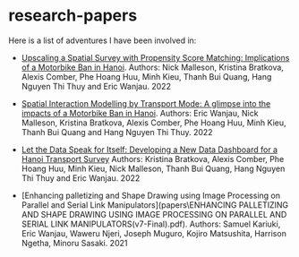 # research-papers
 
Here is a list of adventures I have been involved in:

 - [Upscaling a Spatial Survey with Propensity Score Matching: Implications of a Motorbike Ban in Hanoi](papers\Malleson_et_al_GISRUK_2022.pdf). Authors: Nick Malleson, Kristina Bratkova, Alexis Comber, Phe Hoang Huu, Minh Kieu, Thanh Bui Quang, Hang Nguyen Thi Thuy and Eric Wanjau. 2022


 - [Spatial Interaction Modelling by Transport Mode: A glimpse into the impacts of a Motorbike Ban in Hanoi](papers\Wanjau_et_al_GISRUK_2022_SIM.pdf). Authors: Eric Wanjau, Nick Malleson, Kristina Bratkova, Alexis Comber, Phe Hoang Huu, Minh Kieu, Thanh Bui Quang and Hang Nguyen Thi Thuy. 2022

 - [Let the Data Speak for Itself: Developing a New Data Dashboard for a Hanoi Transport Survey](papers\Kristina_et_al_GISRUK_2022_Let_Data_Speak.pdf) Authors: Kristina Bratkova, Alexis Comber, Phe Hoang Huu, Minh Kieu, Nick Malleson, Thanh Bui Quang, Hang Nguyen Thi Thuy and Eric Wanjau. 2022

- [Enhancing palletizing and Shape Drawing using Image Processing on Parallel and Serial Link Manipulators](papers\ENHANCING PALLETIZING AND SHAPE DRAWING USING IMAGE PROCESSING ON PARALLEL AND SERIAL LINK MANIPULATORS(v7-Final).pdf). Authors: Samuel Kariuki, Eric Wanjau, Waweru Njeri, Joseph Muguro, Kojiro Matsushita, Harrison Ngetha, Minoru Sasaki. 2021
